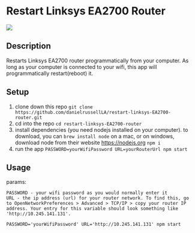 # Restart Linksys EA2700 Router
<img src='https://officedepot.scene7.com/is/image/officedepot/210634_p_C_EA2700_front_edge?id=0ssrv1&fmt=jpg&fit=constrain,1&wid=450&hei=287&op_sharpen=1&qlt=95'>

## Description
Restarts Linksys EA2700 router programmatically from your computer. As long as your computer is connected to your wifi, this app will programmatically restart(reboot) it.

## Setup
1. clone down this repo
```git clone https://github.com/danielrussellLA/restart-linksys-EA2700-router.git```
2. cd into the repo
```cd restart-linksys-EA2700-router```
3. install dependencies (you need nodejs installed on your computer). to download, you can `brew install node` on a mac, or on windows, download node from their website https://nodejs.org
```npm i```
4. run the app
```PASSWORD=yourWifiPassword URL=yourRouterUrl npm start```

## Usage
params:
```
PASSWORD - your wifi password as you would normally enter it
URL - the ip address (url) for your router network. To find this, go to OpenNetworkPreferences > Advanced > TCP/IP > copy your router IP address. Your entry for this variable should look something like 'http://10.245.141.131'.
```

```PASSWORD='yourWifiPassword' URL='http://10.245.141.131' npm start```
